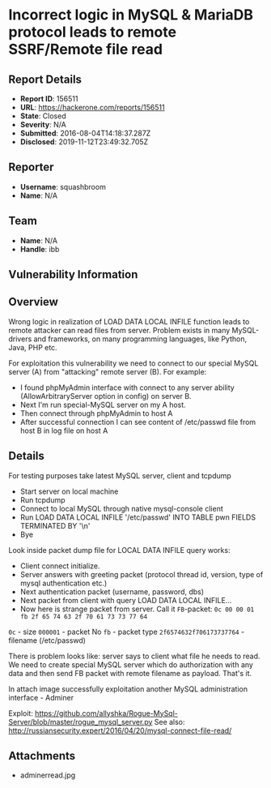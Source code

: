# Incorrect logic in MySQL & MariaDB protocol leads to remote SSRF/Remote file read

## Report Details
- **Report ID**: 156511
- **URL**: https://hackerone.com/reports/156511
- **State**: Closed
- **Severity**: N/A
- **Submitted**: 2016-08-04T14:18:37.287Z
- **Disclosed**: 2019-11-12T23:49:32.705Z

## Reporter
- **Username**: squashbroom
- **Name**: N/A

## Team
- **Name**: N/A
- **Handle**: ibb

## Vulnerability Information
## Overview
Wrong logic in realization of LOAD DATA LOCAL INFILE function leads to remote attacker can read files from server. Problem exists in many MySQL-drivers and frameworks, on many programming languages, like Python, Java, PHP etc.

For exploitation this vulnerability we need to connect to our special MySQL server (A) from "attacking" remote server (B).
For example:
- I found phpMyAdmin interface with connect to any server ability (AllowArbitraryServer option in config) on server B.
- Next I'm run special-MySQL server on my A host.
- Then connect through phpMyAdmin to host A
- After successful connection I can see content of /etc/passwd file from host B in log file on host A

## Details
For testing purposes take latest MySQL server, client and tcpdump
- Start server on local machine
- Run tcpdump
- Connect to local MySQL through native mysql-console client
- Run LOAD DATA LOCAL INFILE '/etc/passwd' INTO TABLE pwn FIELDS TERMINATED BY '\n'
- Bye

Look inside packet dump file for LOCAL DATA INFILE query works:
- Client connect initialize.
- Server answers with greeting packet (protocol thread id, version, type of mysql authentication etc.)
- Next authentication packet (username, password, dbs)
- Next packet from client with query LOAD DATA LOCAL INFILE...
- Now here is strange packet from server. Call it `FB`-packet: `0c 00 00 01 fb 2f 65 74 63 2f 70 61 73 73 77 64`

`0c` - size
`000001` - packet No
`fb` - packet type
`2f6574632f706173737764` - filename (/etc/passwd)

There is problem looks like: server says to client what file he needs to read.
We need to create special MySQL server which do authorization with any data and then send FB packet with remote filename as payload. That's it.

In attach image successfully exploitation another MySQL administration interface - Adminer

Exploit: https://github.com/allyshka/Rogue-MySql-Server/blob/master/rogue_mysql_server.py
See also: http://russiansecurity.expert/2016/04/20/mysql-connect-file-read/


## Attachments
- adminerread.jpg

